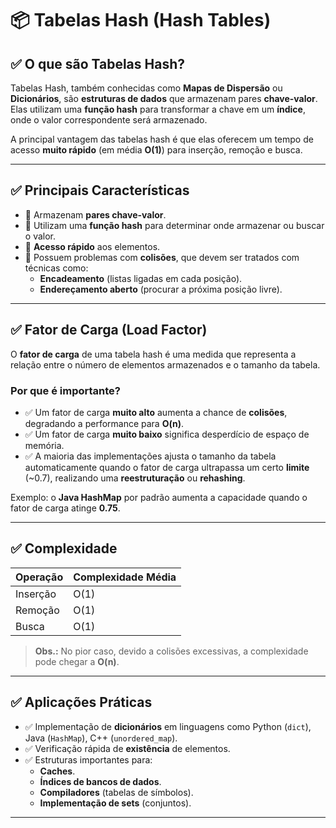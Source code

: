 # 📦 Tabelas Hash (Hash Tables)

## ✅ O que são Tabelas Hash?

Tabelas Hash, também conhecidas como **Mapas de Dispersão** ou **Dicionários**, são **estruturas de dados** que armazenam pares **chave-valor**. Elas utilizam uma **função hash** para transformar a chave em um **índice**, onde o valor correspondente será armazenado.

A principal vantagem das tabelas hash é que elas oferecem um tempo de acesso **muito rápido** (em média **O(1)**) para inserção, remoção e busca.

---

## ✅ Principais Características

- 📌 Armazenam **pares chave-valor**.
- 📌 Utilizam uma **função hash** para determinar onde armazenar ou buscar o valor.
- 📌 **Acesso rápido** aos elementos.
- 📌 Possuem problemas com **colisões**, que devem ser tratados com técnicas como:
  - **Encadeamento** (listas ligadas em cada posição).
  - **Endereçamento aberto** (procurar a próxima posição livre).

---

## ✅ Fator de Carga (Load Factor)

O **fator de carga** de uma tabela hash é uma medida que representa a relação entre o número de elementos armazenados e o tamanho da tabela.

### Por que é importante?

- ✅ Um fator de carga **muito alto** aumenta a chance de **colisões**, degradando a performance para **O(n)**.
- ✅ Um fator de carga **muito baixo** significa desperdício de espaço de memória.
- ✅ A maioria das implementações ajusta o tamanho da tabela automaticamente quando o fator de carga ultrapassa um certo **limite** (~0.7), realizando uma **reestruturação** ou **rehashing**.

Exemplo: o **Java HashMap** por padrão aumenta a capacidade quando o fator de carga atinge **0.75**.

---

## ✅ Complexidade

| Operação | Complexidade Média |
|----------|-------------------|
| Inserção | O(1)              |
| Remoção  | O(1)              |
| Busca    | O(1)              |

> **Obs.:** No pior caso, devido a colisões excessivas, a complexidade pode chegar a **O(n)**.

---

## ✅ Aplicações Práticas

- ✅ Implementação de **dicionários** em linguagens como Python (`dict`), Java (`HashMap`), C++ (`unordered_map`).
- ✅ Verificação rápida de **existência** de elementos.
- ✅ Estruturas importantes para:
  - **Caches**.
  - **Índices de bancos de dados**.
  - **Compiladores** (tabelas de símbolos).
  - **Implementação de sets** (conjuntos).

---